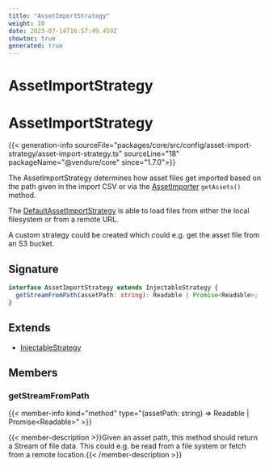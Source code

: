 ```yaml
---
title: "AssetImportStrategy"
weight: 10
date: 2023-07-14T16:57:49.459Z
showtoc: true
generated: true
---
```

<!-- This file was generated from the Vendure source. Do not modify. Instead, re-run the "docs:build" script -->

# AssetImportStrategy
<div class="symbol">


# AssetImportStrategy

{{< generation-info sourceFile="packages/core/src/config/asset-import-strategy/asset-import-strategy.ts" sourceLine="18" packageName="@vendure/core" since="1.7.0">}}

The AssetImportStrategy determines how asset files get imported based on the path given in the
import CSV or via the <a href='/typescript-api/import-export/asset-importer#assetimporter'>AssetImporter</a> `getAssets()` method.

The <a href='/typescript-api/import-export/default-asset-import-strategy#defaultassetimportstrategy'>DefaultAssetImportStrategy</a> is able to load files from either the local filesystem
or from a remote URL.

A custom strategy could be created which could e.g. get the asset file from an S3 bucket.

## Signature

```TypeScript
interface AssetImportStrategy extends InjectableStrategy {
  getStreamFromPath(assetPath: string): Readable | Promise<Readable>;
}
```
## Extends

 * <a href='/typescript-api/common/injectable-strategy#injectablestrategy'>InjectableStrategy</a>


## Members

### getStreamFromPath

{{< member-info kind="method" type="(assetPath: string) => Readable | Promise&#60;Readable&#62;"  >}}

{{< member-description >}}Given an asset path, this method should return a Stream of file data. This could
e.g. be read from a file system or fetch from a remote location.{{< /member-description >}}


</div>
